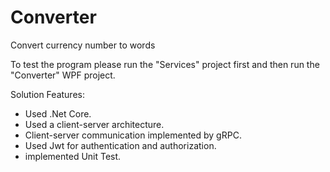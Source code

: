 # Converter
Convert currency number to words

To test the program please run the "Services" project first and then run the "Converter" WPF project.

Solution Features:
* Used .Net Core.
* Used a client-server architecture.
* Client-server communication implemented by gRPC.
* Used Jwt for authentication and authorization.
* implemented Unit Test.
